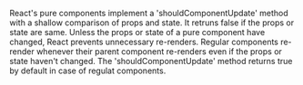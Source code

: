 React's pure components implement a 'shouldComponentUpdate' method with a shallow comparison of props and state. It retruns false if the props or state are same. Unless the props or state of a pure component have changed, React prevents unnecessary re-renders. Regular components re-render whenever their parent component re-renders even if the props or state haven't changed. The 'shouldComponentUpdate' method returns true by default in case of regulat components.
